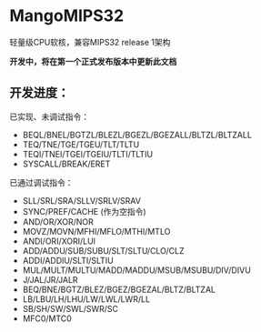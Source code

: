 # MangoMIPS32
轻量级CPU软核，兼容MIPS32 release 1架构

**开发中，将在第一个正式发布版本中更新此文档**

## 开发进度：
已实现、未调试指令：
- BEQL/BNEL/BGTZL/BLEZL/BGEZL/BGEZALL/BLTZL/BLTZALL
- TEQ/TNE/TGE/TGEU/TLT/TLTU
- TEQI/TNEI/TGEI/TGEIU/TLTI/TLTIU
- SYSCALL/BREAK/ERET


已通过调试指令：
- SLL/SRL/SRA/SLLV/SRLV/SRAV
- SYNC/PREF/CACHE (作为空指令)
- AND/OR/XOR/NOR
- MOVZ/MOVN/MFHI/MFLO/MTHI/MTLO
- ANDI/ORI/XORI/LUI
- ADD/ADDU/SUB/SUBU/SLT/SLTU/CLO/CLZ
- ADDI/ADDIU/SLTI/SLTIU
- MUL/MULT/MULTU/MADD/MADDU/MSUB/MSUBU/DIV/DIVU
- J/JAL/JR/JALR
- BEQ/BNE/BGTZ/BLEZ/BGEZ/BGEZAL/BLTZ/BLTZAL
- LB/LBU/LH/LHU/LW/LWL/LWR/LL
- SB/SH/SW/SWL/SWR/SC
- MFC0/MTC0
